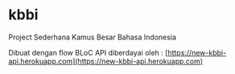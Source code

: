 # kbbi

Project Sederhana Kamus Besar Bahasa Indonesia

Dibuat dengan flow BLoC
API diberdayai oleh : [https://new-kbbi-api.herokuapp.com](https://new-kbbi-api.herokuapp.com)
